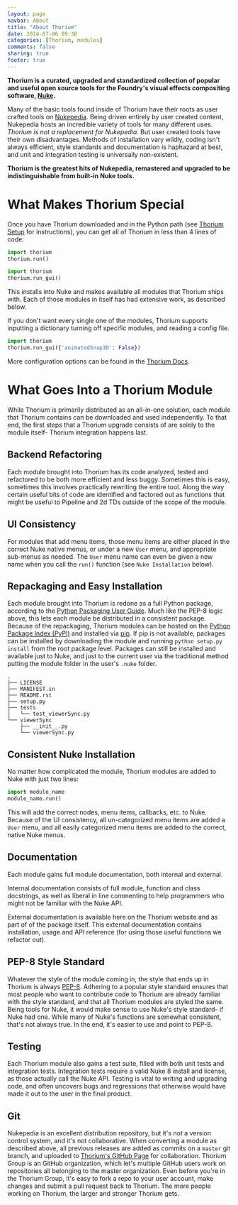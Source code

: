 ```yaml
---
layout: page
navbar: About
title: "About Thorium"
date: 2014-07-06 09:38
categories: [Thorium, modules]
comments: false
sharing: true
footer: true
---
```


**Thorium is a curated, upgraded and standardized collection of popular and
useful open source tools for the Foundry's visual effects compositing software, 
[Nuke](http://www.thefoundry.co.uk/nuke/).**

Many of the basic tools found inside of Thorium have their roots as user
crafted tools on [Nukepedia](http://www.nukepedia.com/). Being driven entirely
by user created content, Nukepedia hosts an incredible variety of tools for 
many different uses. *Thorium is not a replacement for Nukepedia.* But user
created tools have their own disadvantages. Methods of installation vary
wildly, coding isn't always efficient, style standards and documentation is
haphazard at best, and unit and integration testing is universally non-existent.

**Thorium is the greatest hits of Nukepedia, remastered and upgraded to be 
indistinguishable from built-in Nuke tools.**

What Makes Thorium Special
==========================

Once you have Thorium downloaded and in the Python path (see 
[Thorium Setup](setup/) for instructions), you can get all of Thorium in less
than 4 lines of code:

``` python init.py
import thorium
thorium.run()
```
``` python menu.py
import thorium
thorium.run_gui()
```

This installs into Nuke and makes available all modules that Thorium ships 
with. Each of those modules in itself has had extensive work, as described 
below.

If you don't want every single one of the modules, Thorium supports inputting
a dictionary turning off specific modules, and reading a config file.

``` python menu.py
import thorium
thorium.run_gui({'animatedSnap3D': False})
```

More configuration options can be found in the 
[Thorium Docs](docs/thorium.html).

What Goes Into a Thorium Module
===============================

While Thorium is primarily distributed as an all-in-one solution, each module
that Thorium contains can be downloaded and used independently. To that end,
the first steps that a Thorium upgrade consists of are solely to the module
itself- Thorium integration happens last.

Backend Refactoring
-------------------

Each module brought into Thorium has its code analyzed, tested and refactored
to be both more efficient and less buggy. Sometimes this is easy, sometimes
this involves practically rewriting the entire tool. Along the way certain
useful bits of code are identified and factored out as functions that might be 
useful to Pipeline and 2d TDs outside of the scope of the module.

UI Consistency
--------------

For modules that add menu items, those menu items are either placed in the 
correct Nuke native menus, or under a new `User` menu, and appropriate 
sub-menus as needed. The `User` menu name can even be given a new name when you
call the `run()` function (see `Nuke Installation` below).

Repackaging and Easy Installation
---------------------------------

Each module brought into Thorium is redone as a full Python package, according
to the
[Python Packaging User Guide](python-packaging-user-guide.readthedocs.org/).
Much like the PEP-8 logic above, this lets each module be distributed in a 
consistent package. Because of the repackaging, Thorium modules can be hosted
on the [Python Package Index (PyPI)](https://pypi.python.org/pypi) and 
installed via [pip](https://pypi.python.org/pypi/pip). If pip is not available,
packages can be installed by downloading the module and running
`python setup.py install` from the root package level. Packages can still be
installed and available just to Nuke, and just to the current user via the
traditional method putting the module folder in the user's `.nuke` folder.

``` linenos:false
.
├── LICENSE
├── MANIFEST.in
├── README.rst
├── setup.py
├── tests
│   └── test_viewerSync.py
└── viewerSync
    ├── __init__.py
    └── viewerSync.py
```

Consistent Nuke Installation
----------------------------

No matter how complicated the module, Thorium modules are added to Nuke with 
just two lines:

``` python
import module_name
module_name.run()
```

This will add the correct nodes, menu items, callbacks, etc. to Nuke. Because 
of the UI consistency, all un-categorized menu items are added a `User` menu,
and all easily categorized menu items are added to the correct, native Nuke
menus.

Documentation
-------------

Each module gains full module documentation, both internal and external.

Internal documentation consists of full module, function and class docstrings,
as well as liberal in line commenting to help programmers who might not be
familiar with the Nuke API.

External documentation is available here on the Thorium website and as part of
of the package itself. This external documentation contains installation, usage
and API reference (for using those useful functions we refactor out).

PEP-8 Style Standard
--------------------

Whatever the style of the module coming in, the style that ends up in Thorium
is always [PEP-8](http://legacy.python.org/dev/peps/pep-0008/). Adhering to a
popular style standard ensures that most people who want to contribute code to
Thorium are already familiar with the style standard, and that all Thorium
modules are styled the same. Being  tools for Nuke, it would make sense to use
Nuke's style standard- if Nuke had one. While many of Nuke's functions are
somewhat consistent, that's not always true. In the end, it's easier to use
and point to PEP-8.

Testing
-------

Each Thorium module also gains a test suite, filled with both unit tests and
integration tests. Integration tests require a valid Nuke 8 install and license,
as those actually call the Nuke API. Testing is vital to writing and upgrading
code, and often uncovers bugs and regressions that otherwise would have made it
out to the user in the final product.

Git
---

Nukepedia is an excellent distribution repository, but it's not a version 
control system, and it's not collaborative. When converting a module as
described above, all previous releases are added as commits on a `master` git
branch, and uploaded to 
[Thorium's GitHub Page](https://github.com/ThoriumGroup) for collaboration.
Thorium Group is an GitHub organization, which let's multiple GitHub users
work on repositories all belonging to the master organization. Even before 
you're in the Thorium Group, it's easy to fork a repo to your user account,
make changes and submit a pull request back to Thorium. The more people working
on Thorium, the larger and stronger Thorium gets.
